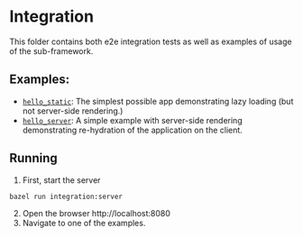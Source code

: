 # Integration

This folder contains both e2e integration tests as well as examples of usage of the sub-framework.

## Examples:

- [`hello_static`](./hello_static/): The simplest possible app demonstrating lazy loading (but not server-side rendering.)
- [`hello_server`](./hello_server/): A simple example with server-side rendering demonstrating re-hydration of the application on the client.

## Running

1. First, start the server

```
bazel run integration:server
```

2. Open the browser http://localhost:8080
3. Navigate to one of the examples.
